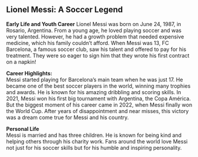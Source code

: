 ## Lionel Messi: A Soccer Legend ##
**Early Life and Youth Career** 
Lionel Messi was born on June 24, 1987, in Rosario, Argentina. From a young age, he loved playing soccer and was very talented. However, he had a growth problem that needed expensive medicine, which his family couldn’t afford. When Messi was 13, FC Barcelona, a famous soccer club, saw his talent and offered to pay for his treatment. They were so eager to sign him that they wrote his first contract on a napkin!

**Career Highlights:**  
Messi started playing for Barcelona’s main team when he was just 17. He became one of the best soccer players in the world, winning many trophies and awards. He is known for his amazing dribbling and scoring skills. In 2021, Messi won his first big tournament with Argentina, the Copa América. But the biggest moment of his career came in 2022, when Messi finally won the World Cup. After years of disappointment and near misses, this victory was a dream come true for Messi and his country. 

**Personal Life**  
Messi is married and has three children. He is known for being kind and helping others through his charity work. Fans around the world love Messi not just for his soccer skills but for his humble and inspiring personality.
